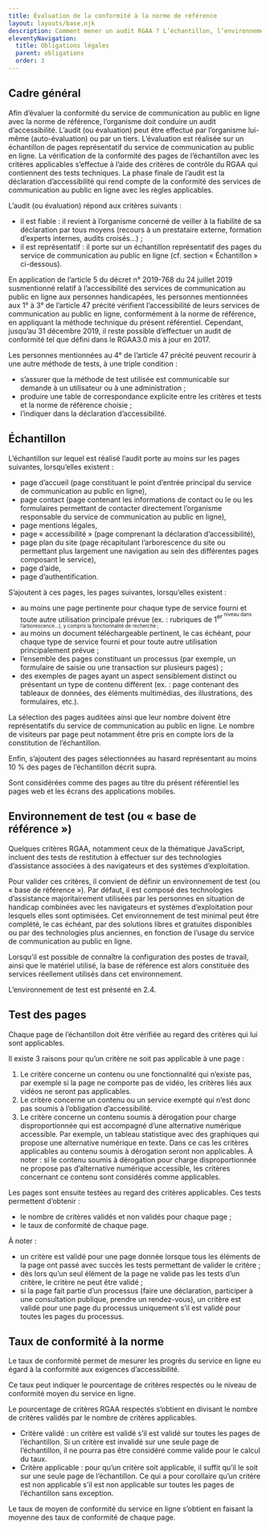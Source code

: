 ```yaml
---
title: Évaluation de la conformité à la norme de référence
layout: layouts/base.njk
description: Comment mener un audit RGAA ? L’échantillon, l’environnement de test, le test des pages et le taux de conformité à la norme.
eleventyNavigation:
  title: Obligations légales
  parent: obligations
  order: 3
---
```


## Cadre général

Afin d’évaluer la conformité du service de communication au public en ligne avec la norme de référence, l’organisme doit conduire un audit d’accessibilité. L’audit (ou évaluation) peut être effectué par l’organisme lui-même (auto-évaluation) ou par un tiers. L’évaluation est réalisée sur un échantillon de pages représentatif du service de communication au public en ligne. La vérification de la conformité des pages de l’échantillon avec les critères applicables s’effectue à l’aide des critères de contrôle du RGAA qui contiennent des tests techniques. La phase finale de l’audit est la déclaration d’accessibilité qui rend compte de la conformité des services de communication au public en ligne avec les règles applicables.

L’audit (ou évaluation) répond aux critères suivants :

- il est fiable : il revient à l’organisme concerné de veiller à la fiabilité de sa déclaration par tous moyens (recours à un prestataire externe, formation d’experts internes, audits croisés…) ;
- il est représentatif : il porte sur un échantillon représentatif des pages du service de communication au public en ligne (cf. section « Échantillon » ci-dessous).

En application de l’article 5 du décret n° 2019-768 du 24 juillet 2019 susmentionné relatif à l’accessibilité des services de communication au public en ligne aux personnes handicapées, les personnes mentionnées aux 1° à 3° de l’article 47 précité vérifient l’accessibilité de leurs services de communication au public en ligne, conformément à la norme de référence, en appliquant la méthode technique du présent référentiel. Cependant, jusqu’au 31 décembre 2019, il reste possible d’effectuer un audit de conformité tel que défini dans le RGAA3.0 mis à jour en 2017.

Les personnes mentionnées au 4° de l’article 47 précité peuvent recourir à une autre méthode de tests, à une triple condition :

- s’assurer que la méthode de test utilisée est communicable sur demande à un utilisateur ou à une administration ;
- produire une table de correspondance explicite entre les critères et tests et la norme de référence choisie ;
- l’indiquer dans la déclaration d’accessibilité.

## Échantillon

L’échantillon sur lequel est réalisé l’audit porte au moins sur les pages suivantes, lorsqu’elles existent :

- page d’accueil (page constituant le point d’entrée principal du service de communication au public en ligne),
- page contact (page contenant les informations de contact ou le ou les formulaires permettant de contacter directement l’organisme responsable du service de communication au public en ligne),
- page mentions légales,
- page « accessibilité » (page comprenant la déclaration d’accessibilité),
- page plan du site (page récapitulant l’arborescence du site ou permettant plus largement une navigation au sein des différentes pages composant le service),
- page d’aide,
- page d’authentification.

S’ajoutent à ces pages, les pages suivantes, lorsqu’elles existent :

- au moins une page pertinente pour chaque type de service fourni et toute autre utilisation principale prévue (ex. : rubriques de 1<sup>er<sup> niveau dans l’arborescence…), y compris la fonctionnalité de recherche ;
- au moins un document téléchargeable pertinent, le cas échéant, pour chaque type de service fourni et pour toute autre utilisation principalement prévue ;
- l’ensemble des pages constituant un processus (par exemple, un formulaire de saisie ou une transaction sur plusieurs pages) ;
- des exemples de pages ayant un aspect sensiblement distinct ou présentant un type de contenu différent (ex. : page contenant des tableaux de données, des éléments multimédias, des illustrations, des formulaires, etc.).

La sélection des pages auditées ainsi que leur nombre doivent être représentatifs du service de communication au public en ligne. Le nombre de visiteurs par page peut notamment être pris en compte lors de la constitution de l’échantillon.

Enfin, s’ajoutent des pages sélectionnées au hasard représentant au moins 10 % des pages de l’échantillon décrit supra.

Sont considérées comme des pages au titre du présent référentiel les pages web et les écrans des applications mobiles.

## Environnement de test (ou « base de référence »)

Quelques critères RGAA, notamment ceux de la thématique JavaScript, incluent des tests de restitution à effectuer sur des technologies d’assistance associées à des navigateurs et des systèmes d’exploitation.

Pour valider ces critères, il convient de définir un environnement de test (ou « base de référence »). Par défaut, il est composé des technologies d’assistance majoritairement utilisées par les personnes en situation de handicap combinées avec les navigateurs et systèmes d’exploitation pour lesquels elles sont optimisées. Cet environnement de test minimal peut être complété, le cas échéant, par des solutions libres et gratuites disponibles ou par des technologies plus anciennes, en fonction de l’usage du service de communication au public en ligne.

Lorsqu’il est possible de connaître la configuration des postes de travail, ainsi que le matériel utilisé, la base de référence est alors constituée des services réellement utilisés dans cet environnement.

L’environnement de test est présenté en 2.4.

## Test des pages

Chaque page de l’échantillon doit être vérifiée au regard des critères qui lui sont applicables.

Il existe 3 raisons pour qu’un critère ne soit pas applicable à une page :

1. Le critère concerne un contenu ou une fonctionnalité qui n’existe pas, par exemple si la page ne comporte pas de vidéo, les critères liés aux vidéos ne seront pas applicables.
2. Le critère concerne un contenu ou un service exempté qui n’est donc pas soumis à l’obligation d’accessibilité.
3. Le critère concerne un contenu soumis à dérogation pour charge disproportionnée qui est accompagné d’une alternative numérique accessible. Par exemple, un tableau statistique avec des graphiques qui propose une alternative numérique en texte. Dans ce cas les critères applicables au contenu soumis à dérogation seront non applicables. À noter : si le contenu soumis à dérogation pour charge disproportionnée ne propose pas d’alternative numérique accessible, les critères concernant ce contenu sont considérés comme applicables.

Les pages sont ensuite testées au regard des critères applicables. Ces tests permettent d’obtenir :

- le nombre de critères validés et non validés pour chaque page ;
- le taux de conformité de chaque page.

À noter :

- un critère est validé pour une page donnée lorsque tous les éléments de la page ont passé avec succès les tests permettant de valider le critère ;
- dès lors qu’un seul élément de la page ne valide pas les tests d’un critère, le critère ne peut être validé ;
- si la page fait partie d’un processus (faire une déclaration, participer à une consultation publique, prendre un rendez-vous), un critère est validé pour une page du processus uniquement s’il est validé pour toutes les pages du processus.

## Taux de conformité à la norme

Le taux de conformité permet de mesurer les progrès du service en ligne eu égard à la conformité aux exigences d’accessibilité.

Ce taux peut indiquer le pourcentage de critères respectés ou le niveau de conformité moyen du service en ligne.

Le pourcentage de critères RGAA respectés s’obtient en divisant le nombre de critères validés par le nombre de critères applicables.

- Critère validé : un critère est validé s’il est validé sur toutes les pages de l’échantillon. Si un critère est invalidé sur une seule page de l’échantillon, il ne pourra pas être considéré comme valide pour le calcul du taux.
- Critère applicable : pour qu’un critère soit applicable, il suffit qu’il le soit sur une seule page de l’échantillon. Ce qui a pour corollaire qu’un critère est non applicable s’il est non applicable sur toutes les pages de l’échantillon sans exception.

Le taux de moyen de conformité du service en ligne s’obtient en faisant la moyenne des taux de conformité de chaque page.
